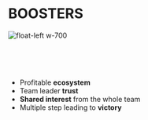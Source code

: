 # BOOSTERS

![float-left w-700](./assets/images/rocket-4311575_1280.png)

<br/><br/><br/>
* Profitable **ecosystem**
* Team leader **trust**
* **Shared interest** from the whole team
* Multiple step leading to **victory**


